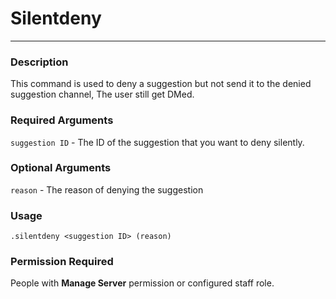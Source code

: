 # Silentdeny
---
### Description
This command is used to deny a suggestion but not send it to the denied suggestion channel, The user still get DMed.
### Required Arguments
`suggestion ID` - The ID of the suggestion that you want to deny silently.
### Optional Arguments
`reason` - The reason of denying the suggestion
### Usage
```
.silentdeny <suggestion ID> (reason)
```
### Permission Required
People with **Manage Server** permission or configured staff role.